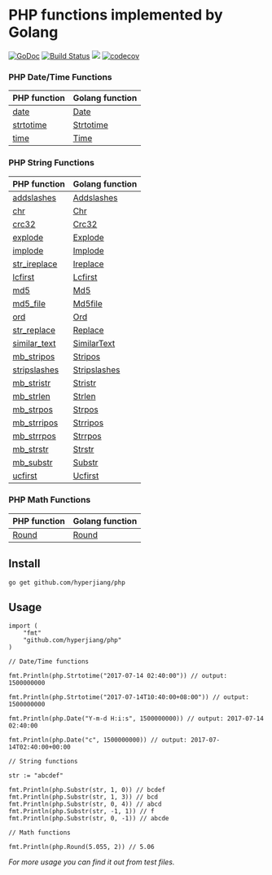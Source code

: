 # PHP functions implemented by Golang

[![GoDoc](https://godoc.org/github.com/hyperjiang/php?status.svg)](https://godoc.org/github.com/hyperjiang/php)
[![Build Status](https://travis-ci.org/hyperjiang/php.svg?branch=master)](https://travis-ci.org/hyperjiang/php)
[![](https://goreportcard.com/badge/github.com/hyperjiang/php)](https://goreportcard.com/report/github.com/hyperjiang/php)
[![codecov](https://codecov.io/gh/hyperjiang/php/branch/master/graph/badge.svg)](https://codecov.io/gh/hyperjiang/php)

### PHP Date/Time Functions

| PHP function                             | Golang function                          |
| ---------------------------------------- | ---------------------------------------- |
| [date](http://php.net/manual/en/function.date.php) | [Date](https://godoc.org/github.com/hyperjiang/php#Date) |
| [strtotime](http://php.net/manual/en/function.strtotime.php) | [Strtotime](https://godoc.org/github.com/hyperjiang/php#Strtotime) |
| [time](http://php.net/manual/en/function.time.php) | [Time](https://godoc.org/github.com/hyperjiang/php#Time) |

### PHP String Functions

| PHP function                             | Golang function                          |
| ---------------------------------------- | ---------------------------------------- |
| [addslashes](http://php.net/manual/en/function.addslashes.php) | [Addslashes](https://godoc.org/github.com/hyperjiang/php#Addslashes) |
| [chr](http://php.net/manual/en/function.chr.php) | [Chr](https://godoc.org/github.com/hyperjiang/php#Chr) |
| [crc32](http://php.net/manual/en/function.crc32.php) | [Crc32](https://godoc.org/github.com/hyperjiang/php#Crc32) |
| [explode](http://php.net/manual/en/function.explode.php) | [Explode](https://godoc.org/github.com/hyperjiang/php#Explode) |
| [implode](http://php.net/manual/en/function.implode.php) | [Implode](https://godoc.org/github.com/hyperjiang/php#Implode) |
| [str_ireplace](http://php.net/manual/en/function.str-ireplace.php) | [Ireplace](https://godoc.org/github.com/hyperjiang/php#Ireplace) |
| [lcfirst](http://php.net/manual/en/function.lcfirst.php) | [Lcfirst](https://godoc.org/github.com/hyperjiang/php#Lcfirst) |
| [md5](http://php.net/manual/en/function.md5.php) | [Md5](https://godoc.org/github.com/hyperjiang/php#Md5) |
| [md5_file](http://php.net/manual/en/function.md5-file.php) | [Md5file](https://godoc.org/github.com/hyperjiang/php#Md5File) |
| [ord](http://php.net/manual/en/function.ord.php) | [Ord](https://godoc.org/github.com/hyperjiang/php#Ord) |
| [str_replace](http://php.net/manual/en/function.str-replace.php) | [Replace](https://godoc.org/github.com/hyperjiang/php#Replace) |
| [similar_text](http://php.net/manual/en/function.similar-text.php) | [SimilarText](https://godoc.org/github.com/hyperjiang/php#SimilarText) |
| [mb_stripos](http://php.net/manual/en/function.mb-stripos.php) | [Stripos](https://godoc.org/github.com/hyperjiang/php#Stripos) |
| [stripslashes](http://php.net/manual/en/function.stripslashes.php) | [Stripslashes](https://godoc.org/github.com/hyperjiang/php#Stripslashes) |
| [mb_stristr](http://php.net/manual/en/function.mb-stristr.php) | [Stristr](https://godoc.org/github.com/hyperjiang/php#Stristr) |
| [mb_strlen](http://php.net/manual/en/function.mb-strlen.php) | [Strlen](https://godoc.org/github.com/hyperjiang/php#Strlen) |
| [mb_strpos](http://php.net/manual/en/function.mb-strpos.php) | [Strpos](https://godoc.org/github.com/hyperjiang/php#Strpos) |
| [mb_strripos](http://php.net/manual/en/function.mb-strripos.php) | [Strripos](https://godoc.org/github.com/hyperjiang/php#Strripos) |
| [mb_strrpos](http://php.net/manual/en/function.mb-strrpos.php) | [Strrpos](https://godoc.org/github.com/hyperjiang/php#Strrpos) |
| [mb_strstr](http://php.net/manual/en/function.mb-strstr.php) | [Strstr](https://godoc.org/github.com/hyperjiang/php#Strstr) |
| [mb_substr](http://php.net/manual/en/function.mb-substr.php) | [Substr](https://godoc.org/github.com/hyperjiang/php#Strstr) |
| [ucfirst](http://php.net/manual/en/function.ucfirst.php) | [Ucfirst](https://godoc.org/github.com/hyperjiang/php#Ucfirst) |

### PHP Math Functions

| PHP function                             | Golang function                          |
| ---------------------------------------- | ---------------------------------------- |
| [Round](http://php.net/manual/en/function.round.php) | [Round](https://godoc.org/github.com/hyperjiang/php#Round) |


## Install

```
go get github.com/hyperjiang/php
```

## Usage

```
import (
    "fmt"
    "github.com/hyperjiang/php"
)

// Date/Time functions

fmt.Println(php.Strtotime("2017-07-14 02:40:00")) // output: 1500000000

fmt.Println(php.Strtotime("2017-07-14T10:40:00+08:00")) // output: 1500000000

fmt.Println(php.Date("Y-m-d H:i:s", 1500000000)) // output: 2017-07-14 02:40:00

fmt.Println(php.Date("c", 1500000000)) // output: 2017-07-14T02:40:00+00:00

// String functions

str := "abcdef"

fmt.Println(php.Substr(str, 1, 0)) // bcdef
fmt.Println(php.Substr(str, 1, 3)) // bcd
fmt.Println(php.Substr(str, 0, 4)) // abcd
fmt.Println(php.Substr(str, -1, 1)) // f
fmt.Println(php.Substr(str, 0, -1)) // abcde

// Math functions

fmt.Println(php.Round(5.055, 2)) // 5.06

```

*For more usage you can find it out from test files.*
